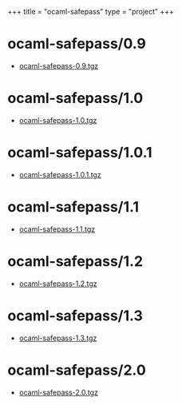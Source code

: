 +++
title = "ocaml-safepass"
type = "project"
+++

# ocaml-safepass/0.9
* [ocaml-safepass-0.9.tgz](/ocaml-safepass/ocaml-safepass/0.9/ocaml-safepass-0.9.tgz)

# ocaml-safepass/1.0
* [ocaml-safepass-1.0.tgz](/ocaml-safepass/ocaml-safepass/1.0/ocaml-safepass-1.0.tgz)

# ocaml-safepass/1.0.1
* [ocaml-safepass-1.0.1.tgz](/ocaml-safepass/ocaml-safepass/1.0.1/ocaml-safepass-1.0.1.tgz)

# ocaml-safepass/1.1
* [ocaml-safepass-1.1.tgz](/ocaml-safepass/ocaml-safepass/1.1/ocaml-safepass-1.1.tgz)

# ocaml-safepass/1.2
* [ocaml-safepass-1.2.tgz](/ocaml-safepass/ocaml-safepass/1.2/ocaml-safepass-1.2.tgz)

# ocaml-safepass/1.3
* [ocaml-safepass-1.3.tgz](/ocaml-safepass/ocaml-safepass/1.3/ocaml-safepass-1.3.tgz)

# ocaml-safepass/2.0
* [ocaml-safepass-2.0.tgz](/ocaml-safepass/ocaml-safepass/2.0/ocaml-safepass-2.0.tgz)